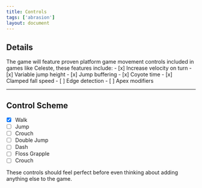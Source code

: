 ```yaml
---
title: Controls
tags: ['abrasion']
layout: document
---
```


## Details
The game will feature proven platform game movement controls included in games like Celeste, these features include:
	- [x] Increase velocity on turn
	- [x] Variable jump height
	- [x] Jump buffering
	- [x] Coyote time
	- [x] Clamped fall speed
	- [ ] Edge detection
	- [ ] Apex modifiers

---

## Control Scheme
- [x] Walk
- [ ] Jump
- [ ] Crouch
- [ ] Double Jump
- [ ] Dash
- [ ] Floss Grapple
- [ ] Crouch

These controls should feel perfect before even thinking about adding anything else to the game.